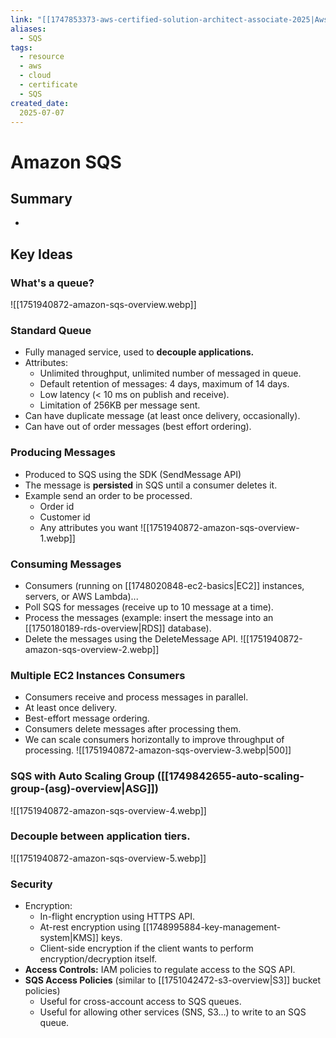 ```yaml
---
link: "[[1747853373-aws-certified-solution-architect-associate-2025|Aws Certified Solution Architect Associate 2025]]"
aliases: 
  - SQS
tags:
  - resource
  - aws
  - cloud
  - certificate
  - SQS
created_date:
  2025-07-07
---
```

# Amazon SQS
## Summary
- 

## Key Ideas
### What's a queue?
![[1751940872-amazon-sqs-overview.webp]]

### Standard Queue
- Fully managed service, used to **decouple applications.**
- Attributes:
  - Unlimited throughput, unlimited number of messaged in queue.
  - Default retention of messages: 4 days, maximum of 14 days.
  - Low latency (< 10 ms on publish and receive).
  - Limitation of 256KB per message sent.
- Can have duplicate message (at least once delivery, occasionally).
- Can have out of order messages (best effort ordering).

### Producing Messages
- Produced to SQS using the SDK (SendMessage API)
- The message is **persisted** in SQS until a consumer deletes it.
- Example send an order to be processed.
  - Order id
  - Customer id
  - Any attributes you want
![[1751940872-amazon-sqs-overview-1.webp]]

### Consuming Messages
- Consumers (running on [[1748020848-ec2-basics|EC2]] instances, servers, or AWS Lambda)...
- Poll SQS for messages (receive up to 10 message at a time).
- Process the messages (example: insert the message into an [[1750180189-rds-overview|RDS]] database).
- Delete the messages using the DeleteMessage API.
![[1751940872-amazon-sqs-overview-2.webp]]

### Multiple EC2 Instances Consumers
- Consumers receive and process messages in parallel.
- At least once delivery.
- Best-effort message ordering.
- Consumers delete messages after processing them.
- We can scale consumers horizontally to improve throughput of processing.
![[1751940872-amazon-sqs-overview-3.webp|500]]

### SQS with Auto Scaling Group ([[1749842655-auto-scaling-group-(asg)-overview|ASG]])
![[1751940872-amazon-sqs-overview-4.webp]]

### Decouple between application tiers.
![[1751940872-amazon-sqs-overview-5.webp]]

### Security
- Encryption:
  - In-flight encryption using HTTPS API.
  - At-rest encryption using [[1748995884-key-management-system|KMS]] keys.
  - Client-side encryption if the client wants to perform encryption/decryption itself.
- **Access Controls:** IAM policies to regulate access to the SQS API.
- **SQS Access Policies** (similar to [[1751042472-s3-overview|S3]] bucket policies)
  - Useful for cross-account access to SQS queues.
  - Useful for allowing other services (SNS, S3...) to write to an SQS queue.














